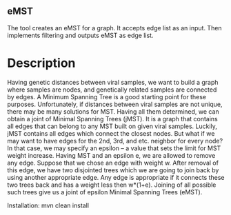 ## eMST

The tool creates an eMST for a graph. It accepts edge list as an input. Then implements filtering and outputs eMST as edge list.

# Description 
Having genetic distances between viral samples, we want to build a graph where samples are nodes, and genetically related samples are connected by edges. A Minimum Spanning Tree is a good starting point for these purposes. Unfortunately, if distances between viral samples are not unique, there may be many solutions for MST. Having all them determined, we can obtain a joint of Minimal Spanning Trees (jMST). It is a graph that contains all edges that can belong to any MST built on given viral samples. Luckily, jMST contains all edges which connect the closest nodes. But what if we may want to have edges for the 2nd, 3rd, and etc. neighbor for every node? In that case, we may specify an epsilon – a value that sets the limit for MST weight increase. Having MST and an epsilon e, we are allowed to remove any edge. Suppose that we chose an edge with weight w. After removal of this edge, we have two disjointed trees which we are going to join back by using another appropriate edge. Any edge is appropriate if it connects these two trees back and has a weight less then w*(1+e). Joining of all possible such trees give us a joint of epsilon Minimal Spanning Trees (eMST).

Installation:
mvn clean install
